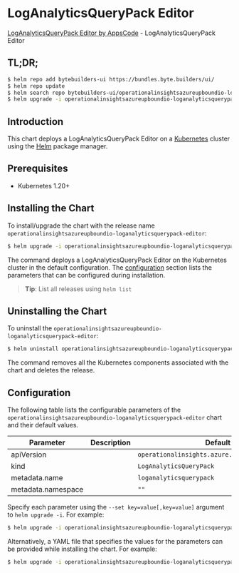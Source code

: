 # LogAnalyticsQueryPack Editor

[LogAnalyticsQueryPack Editor by AppsCode](https://byte.builders) - LogAnalyticsQueryPack Editor

## TL;DR;

```bash
$ helm repo add bytebuilders-ui https://bundles.byte.builders/ui/
$ helm repo update
$ helm search repo bytebuilders-ui/operationalinsightsazureupboundio-loganalyticsquerypack-editor --version=v0.4.18
$ helm upgrade -i operationalinsightsazureupboundio-loganalyticsquerypack-editor bytebuilders-ui/operationalinsightsazureupboundio-loganalyticsquerypack-editor -n default --create-namespace --version=v0.4.18
```

## Introduction

This chart deploys a LogAnalyticsQueryPack Editor on a [Kubernetes](http://kubernetes.io) cluster using the [Helm](https://helm.sh) package manager.

## Prerequisites

- Kubernetes 1.20+

## Installing the Chart

To install/upgrade the chart with the release name `operationalinsightsazureupboundio-loganalyticsquerypack-editor`:

```bash
$ helm upgrade -i operationalinsightsazureupboundio-loganalyticsquerypack-editor bytebuilders-ui/operationalinsightsazureupboundio-loganalyticsquerypack-editor -n default --create-namespace --version=v0.4.18
```

The command deploys a LogAnalyticsQueryPack Editor on the Kubernetes cluster in the default configuration. The [configuration](#configuration) section lists the parameters that can be configured during installation.

> **Tip**: List all releases using `helm list`

## Uninstalling the Chart

To uninstall the `operationalinsightsazureupboundio-loganalyticsquerypack-editor`:

```bash
$ helm uninstall operationalinsightsazureupboundio-loganalyticsquerypack-editor -n default
```

The command removes all the Kubernetes components associated with the chart and deletes the release.

## Configuration

The following table lists the configurable parameters of the `operationalinsightsazureupboundio-loganalyticsquerypack-editor` chart and their default values.

|     Parameter      | Description |                          Default                          |
|--------------------|-------------|-----------------------------------------------------------|
| apiVersion         |             | <code>operationalinsights.azure.upbound.io/v1beta1</code> |
| kind               |             | <code>LogAnalyticsQueryPack</code>                        |
| metadata.name      |             | <code>loganalyticsquerypack</code>                        |
| metadata.namespace |             | <code>""</code>                                           |


Specify each parameter using the `--set key=value[,key=value]` argument to `helm upgrade -i`. For example:

```bash
$ helm upgrade -i operationalinsightsazureupboundio-loganalyticsquerypack-editor bytebuilders-ui/operationalinsightsazureupboundio-loganalyticsquerypack-editor -n default --create-namespace --version=v0.4.18 --set apiVersion=operationalinsights.azure.upbound.io/v1beta1
```

Alternatively, a YAML file that specifies the values for the parameters can be provided while
installing the chart. For example:

```bash
$ helm upgrade -i operationalinsightsazureupboundio-loganalyticsquerypack-editor bytebuilders-ui/operationalinsightsazureupboundio-loganalyticsquerypack-editor -n default --create-namespace --version=v0.4.18 --values values.yaml
```

